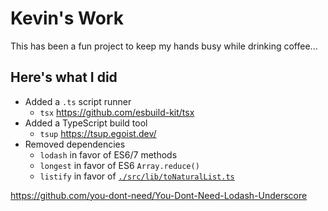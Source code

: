 # Kevin's Work

This has been a fun project to keep my hands busy while drinking coffee...

## Here's what I did

- Added a `.ts` script runner
  - `tsx` https://github.com/esbuild-kit/tsx
- Added a TypeScript build tool
  - `tsup` https://tsup.egoist.dev/
- Removed dependencies
  - `lodash` in favor of ES6/7 methods
  - `longest` in favor of ES6 `Array.reduce()`
  - `listify` in favor of [`./src/lib/toNaturalList.ts`](https://github.com/kevinkhill/mrm/tree/mrm-ts/packages/mrm-ts/src/lib/toNaturalList.ts)

https://github.com/you-dont-need/You-Dont-Need-Lodash-Underscore
